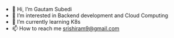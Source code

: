 - 👋 Hi, I’m Gautam Subedi
- 👀 I’m interested in Backend development and Cloud Computing 
- 🌱 I’m currently learning K8s
- 📫 How to reach me srishiram9@gmail.com

<!---
gautam2002/gautam2002 is a ✨ special ✨ repository because its `README.md` (this file) appears on your GitHub profile.
You can click the Preview link to take a look at your changes.
--->
